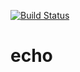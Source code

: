 [![Build Status](https://travis-ci.org/4220182/echo.svg?branch=master)](https://travis-ci.org/4220182/echo)
# echo
